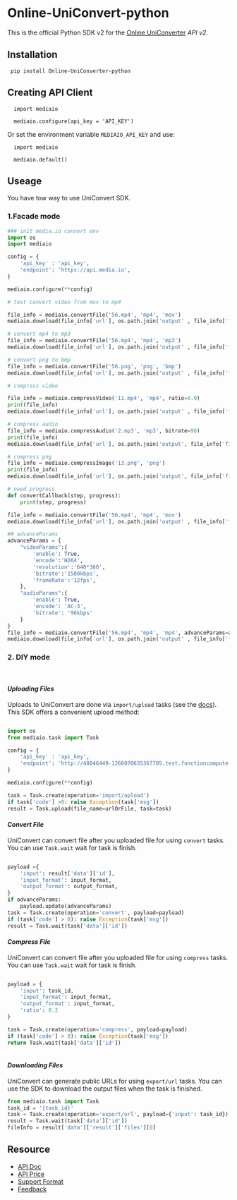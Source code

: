 # Online-UniConvert-python

This is the official Python SDK v2 for the [Online UniConverter](http://media.io/api/v2) _API v2_. 

## Installation

```
 pip install Online-UniConverter-python
```

## Creating API Client

```
  import mediaio
 
  mediaio.configure(api_key = 'API_KEY')
```

Or set the environment variable `MEDIAIO_API_KEY` and use:

```
  import mediaio
 
  mediaio.default()
```

## Useage
You have tow way to use UniConvert SDK.

### **1.Facade mode**
```python
### init media.io convert env
import os
import mediaio

config = {
    'api_key' : 'api_key',
    'endpoint': 'https://api.media.io',
}

mediaio.configure(**config)

# test convert video from mov to mp4

file_info = mediaio.convertFile('56.mp4', 'mp4', 'mov')
mediaio.download(file_info['url'], os.path.join('output' , file_info['filename'])

# convert mp4 to mp3
file_info = mediaio.convertFile('56.mp4', 'mp4', 'mp3')
mediaio.download(file_info['url'], os.path.join('output' , file_info['filename'])

# convert png to bmp 
file_info = mediaio.convertFile('56.png', 'png', 'bmp')
mediaio.download(file_info['url'], os.path.join('output' , file_info['filename'])

# compress video

file_info = mediaio.compressVideo('11.mp4', 'mp4', ratio=0.9)
print(file_info)
mediaio.download(file_info['url'], os.path.join('output' , file_info['filename']))

# compress audio
file_info = mediaio.compressAudio('2.mp3', 'mp3', bitrate=96)
print(file_info)
mediaio.download(file_info['url'], os.path.join('output', file_info['filename']))

# compress png
file_info = mediaio.compressImage('13.png', 'png')
print(file_info)
mediaio.download(file_info['url'], os.path.join('output', file_info['filename']))

# need progress
def convertCallback(step, progress):
    print(step, progress)

file_info = mediaio.convertFile('56.mp4', 'mp4', 'mov')
mediaio.download(file_info['url'], os.path.join('output' , file_info['filename'], progress=convertCallback)

## advanceParams
advanceParams = {
    "videoParams":{
        'enable': True,
        'encode':'H264',
        'resolution':'640*360',
        'bitrate':'1500kbps',
        'frameRate':'12fps',
    },
    "audioParams":{
        'enable': True,
        'encode': 'AC-3',
        'bitrate': '96kbps'
    }
}
file_info = mediaio.convertFile('56.mp4', 'mp4', 'mp4', advanceParams=advanceParams)
mediaio.download(file_info['url'], os.path.join('output' , file_info['filename'])
```

### **2. DIY mode**

<br>

#### ***Uploading Files***

Uploads to UniConvert are done via `import/upload` tasks (see the [docs](https://UniConvert.com/api/v2/import#import-upload-tasks)). This SDK offers a convenient upload method:

```python

import os
from mediaio.task import Task

config = {
    'api_key' : 'api_key',
    'endpoint': 'http://48046449-1266070635367705.test.functioncompute.com',
}

mediaio.configure(**config)

task = Task.create(operation='import/upload')
if task['code'] >0: raise Exception(task['msg'])   
result = Task.upload(file_name=urlOrFile, task=task) 
```

#### ***Convert File***
UniConvert can convert file after you uploaded file for using `convert` tasks. You can use `Task.wait` wait for task is finish.

```python

payload ={
    'input': result['data']['id'],
    'input_format': input_format,
    'output_format': output_format,
}    
if advanceParams: 
    payload.update(advanceParams)
task = Task.create(operation='convert', payload=payload) 
if (task['code'] > 0): raise Exception(task['msg'])   
result = Task.wait(task['data']['id'])   

```

#### ***Compress File***
UniConvert can convert file after you uploaded file for using `compress` tasks. You can use `Task.wait` wait for task is finish.
```python

payload = {
    'input': task_id,
    'input_format': input_format,
    'output_format': input_format,
    'ratio': 0.2 
}

task = Task.create(operation='compress', payload=payload) 
if (task['code'] > 0): raise Exception(task['msg'])   
return Task.wait(task['data']['id'])     
  
```

#### ***Downloading Files***

UniConvert can generate public URLs for using `export/url` tasks. You can use the SDK to download the output files when the task is finished.

```python
from mediaio.task import Task
task_id = '{task_id}'
task = Task.create(operation='export/url', payload={'input': task_id})
result = Task.wait(task['data']['id'])          
fileInfo = result['data']['result']['files'][0] 
```

## **Resource**
* [API Doc](https://developer.media.io/api-introduction.html)
* [API Price](https://developer.media.io/api-pricing.html)
* [Support Format](https://developer.media.io/api-formats.html)
* [Feedback](mailto:onlineuniconverter@service.wondershare.com)